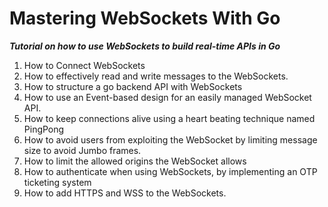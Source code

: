 # Mastering WebSockets With Go

___Tutorial on how to use WebSockets to build real-time APIs in Go___

1. How to Connect WebSockets
2. How to effectively read and write messages to the WebSockets.
3. How to structure a go backend API with WebSockets
4. How to use an Event-based design for an easily managed WebSocket API.
5. How to keep connections alive using a heart beating technique named PingPong
6. How to avoid users from exploiting the WebSocket by limiting message size to avoid Jumbo frames.
7. How to limit the allowed origins the WebSocket allows
8. How to authenticate when using WebSockets, by implementing an OTP ticketing system
9. How to add HTTPS and WSS to the WebSockets.

